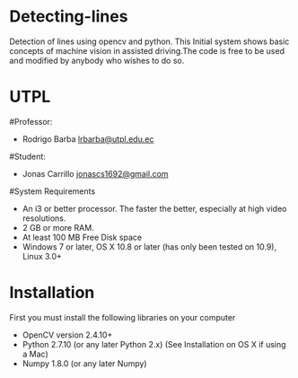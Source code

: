 # Detecting-lines
 Detection of lines using opencv and python.
 This Initial system shows basic concepts of machine vision in assisted driving.The code is free to be used and modified  by anybody who wishes to do so.
# UTPL

#Professor:
- Rodrigo Barba        lrbarba@utpl.edu.ec

#Student:
- Jonas Carrillo       jonascs1692@gmail.com

#System Requirements
- An i3 or better processor. The faster the better, especially at high video resolutions.
- 2 GB or more RAM.
- At least 100 MB Free Disk space
- Windows 7 or later, OS X 10.8 or later (has only been tested on 10.9), Linux 3.0+

# Installation
First you must install the following libraries on your computer

   - OpenCV version 2.4.10+
   - Python 2.7.10 (or any later Python 2.x) (See Installation on OS X if using a Mac)
   - Numpy 1.8.0 (or any later Numpy)


